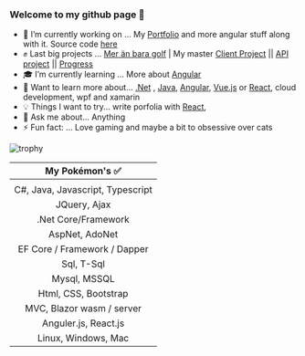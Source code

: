 ### Welcome to my github page 🖖 

- 🔭 I’m currently working on ... My [Portfolio](https://carpenteri1.github.io/Portfolio/) and more angular stuff along with it. Source code [here](https://github.com/Carpenteri1/Portfolio)
- ✊ Last big projects ... [Mer än bara golf](https://meranbaragolf.se/) | My master [Client Project](https://github.com/Carpenteri1/CampusBookingConcept) || [API project](https://github.com/Carpenteri1/CampusBookingAPI) || [Progress](https://github.com/users/Carpenteri1/projects/7)
- 🎓 I’m currently learning ... More about [Angular](https://angular.io/)
- 📖 Want to learn more about... [.Net](https://dotnet.microsoft.com/) , [Java](https://docs.oracle.com/en/java/), [Angular](https://angular.io/), [Vue.js](https://vuejs.org/) or [React](https://reactjs.org/), cloud development, wpf and xamarin
- 💡 Things I want to try... write porfolia with [React](https://reactjs.org/),
- 💬 Ask me about... Anything
- ⚡ Fun fact: ... Love gaming and maybe a bit to obsessive over cats


![trophy](https://github-profile-trophy.vercel.app/?username=carpenteri1&theme=monokai&title=Issues,Commit,PullRequest,Repositories)


| My Pokémon's :white_check_mark:         |
|:--------------------:|  
|                      |
| C#, Java, Javascript, Typescript |  
| JQuery, Ajax                    |
| .Net Core/Framework  |
| AspNet, AdoNet        | 
| EF Core / Framework / Dapper | 
| Sql, T-Sql            |
| Mysql, MSSQL          |
| Html, CSS, Bootstrap   | 
| MVC, Blazor wasm / server   | 
| Anguler.js, React.js  |
| Linux, Windows, Mac    |


